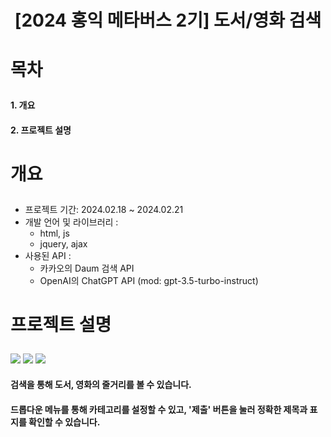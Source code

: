 # <p align="center"> [2024 홍익 메타버스 2기] 도서/영화 검색 </p>

# <p> 목차 </p>
#### 1. 개요
#### 2. 프로젝트 설명

# <p> 개요 </p>
- 프로젝트 기간: 2024.02.18 ~ 2024.02.21
- 개발 언어 및 라이브러리 :
  - html, js
  - jquery, ajax
- 사용된 API :
  - 카카오의 Daum 검색 API
  - OpenAI의 ChatGPT API (mod: gpt-3.5-turbo-instruct)
 
# <p> 프로젝트 설명 </p>
<img src="https://github.com/sosyjin/metaverse_api_practice/assets/69421572/a553d694-02d3-49da-82a2-3ddeee82eee8"></img>
<img src="https://github.com/sosyjin/metaverse_api_practice/assets/69421572/330ce175-900f-4a0d-99eb-7f12642c1281"></img>
<img src="https://github.com/sosyjin/metaverse_api_practice/assets/69421572/a1eff75b-081f-4125-a049-a2090d881ebd"></img>
#### 검색을 통해 도서, 영화의 줄거리를 볼 수 있습니다.
#### 드롭다운 메뉴를 통해 카테고리를 설정할 수 있고, '제출' 버튼을 눌러 정확한 제목과 표지를 확인할 수 있습니다.
